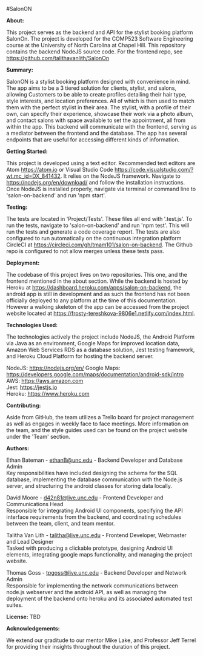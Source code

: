#SalonON

**About:**

This project serves as the backend and API for the stylist booking platform SalonOn. The project is developed for the COMP523 Software Engineering course at the University of North Carolina at Chapel Hill. This repository contains the backend NodeJS source code. For the frontend repo, see https://github.com/talithavanlith/SalonOn

**Summary:**

SalonON is a stylist booking platform designed with convenience in mind. The app aims to be a 3 tiered solution for clients, stylist, and salons, allowing Customers to be able to create profiles detailing their hair type, style interests, and location preferences. All of which is then used to match them with the perfect stylist in their area. The stylist, with a profile of their own, can specify their experience, showcase their work via a photo album, and contact salons with space available to set the appointment, all from within the app. This backend will communicate with the frontend, serving as a mediator between the frontend and the database.  The app has several endpoints that are useful for accessing different kinds of information.

**Getting Started:**

This project is developed using a text editor. Recommended text editors are Atom https://atom.io or Visual Studio Code https://code.visualstudio.com/?wt.mc_id=DX_841432.  It relies on the NodeJS framework.  Navigate to https://nodejs.org/en/download/ and follow the installation instructions.  Once NodeJS is installed properly, navigate via terminal or command line to 'salon-on-backend' and run 'npm start'.  

**Testing:**

The tests are located in 'Project/Tests'.  These files all end with '.test.js'.  To run the tests, navigate to 'salon-on-backend' and run 'npm test'.  This will run the tests and generate a code coverage report.  The tests are also configured to run automatically on the continuous integration platform CircleCI at https://circleci.com/gh/tmam101/salon-on-backend.  The Github repo is configured to not allow merges unless these tests pass.  

**Deployment:**

The codebase of this project lives on two repositories. This one, and the frontend mentioned in the about section. While the backend is hosted by Heroku at https://dashboard.heroku.com/apps/salon-on-backend, the android app is still in development and as such the frontend has not been officially deployed to any platform at the time of this documentation. However a walking skeleton of the app can be accessed from the project website located at https://frosty-tereshkova-9806e1.netlify.com/index.html.

**Technologies Used:**

The technologies actively the project include NodeJS, the Android Platform via Java as an environment, Google Maps for improved location data, Amazon Web Services RDS as a database solution, Jest testing framework, and Heroku Cloud Platform for hosting the backend server.

NodeJS: https://nodejs.org/en/
Google Maps: https://developers.google.com/maps/documentation/android-sdk/intro  
AWS: https://aws.amazon.com  
Jest: https://jestjs.io  
Heroku: https://www.heroku.com  

**Contributing:**

Aside from GitHub, the team utilizes a Trello board for project management as well as engages in weekly face to face meetings. More information on the team, and the style guides used can be found on the project website under the 'Team' section.

**Authors:**

Ethan Bateman - ethanB@unc.edu - Backend Developer and Database Admin   
Key responsibilities have included designing the schema for the SQL database, implementing the database communication with
the Node.js server, and structuring the android classes for storing data locally.

David Moore - d42n81@live.unc.edu - Frontend Developer and Communications Head  
Responsible for integrating Android UI components, specifying the API interface requirements from the backend, and  coordinating schedules between the team, client, and team mentor.

Talitha Van Lith - talitha@live.unc.edu - Frontend Developer, Webmaster and Lead Designer  
Tasked with producing a clickable prototype, designing Android UI elements, integrating google maps functionality, and managing the project website.

Thomas Goss - tpgoss@live.unc.edu - Backend Developer and Network Admin  
Responsible for implementing the network communications between node.js webserver and the android API, as well as managing the deployment of the backend onto heroku and its associated automated test suites.

**License:**
TBD

**Acknowledgements:**

We extend our graditude to our mentor Mike Lake, and Professor Jeff Terrel for providing their insights throughout the duration of this project.
